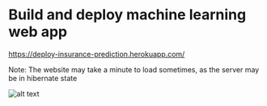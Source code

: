 # Build and deploy machine learning web app
https://deploy-insurance-prediction.herokuapp.com/


Note: The website may take a minute to load sometimes, as the server may be in hibernate state

![alt text](https://github.com/moeenkhurram/Demo-deploy--machine-learning-web-app/blob/main/screenshot.jpg?raw=true)



